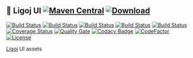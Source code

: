 ## :link: Ligoj UI [![Maven Central](https://maven-badges.herokuapp.com/maven-central/org.ligoj.plugin/plugin-ui/badge.svg)](https://maven-badges.herokuapp.com/maven-central/org.ligoj.plugin/plugin-ui) [![Download](https://api.bintray.com/packages/ligoj/maven-repo/plugin-ui/images/download.svg) ](https://bintray.com/ligoj/maven-repo/plugin-ui/_latestVersion)

[![Build Status](https://travis-ci.org/ligoj/plugin-ui.svg?branch=master)](https://travis-ci.org/ligoj/plugin-ui)
[![Build Status](https://circleci.com/gh/ligoj/plugin-ui.svg?style=svg)](https://circleci.com/gh/ligoj/plugin-ui)
[![Build Status](https://codeship.com/projects/9d0e2340-1325-0136-a67e-068f11ae90dc/status?branch=master)](https://codeship.com/projects/283129)
[![Build Status](https://semaphoreci.com/api/v1/ligoj/plugin-ui/branches/master/shields_badge.svg)](https://semaphoreci.com/ligoj/plugin-ui)
[![Build Status](https://ci.appveyor.com/api/projects/status/yd6yhy17k9y5r1wn/branch/master?svg=true)](https://ci.appveyor.com/project/ligoj/plugin-ui/branch/master)
[![Coverage Status](https://coveralls.io/repos/github/ligoj/plugin-ui/badge.svg?branch=master)](https://coveralls.io/github/ligoj/plugin-ui?branch=master)
[![Quality Gate](https://sonarcloud.io/api/badges/gate?key=org.ligoj.plugin:plugin-ui)](https://sonarcloud.io/dashboard/index/org.ligoj.plugin:plugin-ui)
[![Codacy Badge](https://api.codacy.com/project/badge/Grade/d60ffbcba1b94d1497d28b286b942d83)](https://www.codacy.com/app/ligoj/plugin-ui?utm_source=github.com&amp;utm_medium=referral&amp;utm_content=ligoj/plugin-ui&amp;utm_campaign=Badge_Grade)
[![CodeFactor](https://www.codefactor.io/repository/github/ligoj/plugin-ui/badge)](https://www.codefactor.io/repository/github/ligoj/plugin-ui)
[![License](http://img.shields.io/:license-mit-blue.svg)](http://gus.mit-license.org/)

[Ligoj](https://github.com/ligoj/ligoj) UI assets
